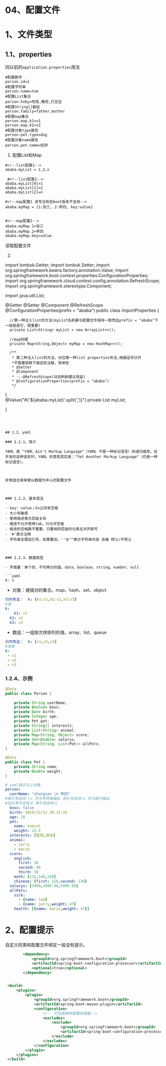 # 04、配置文件

# 1、文件类型

## 1.1、properties

同以前的`application.properties`用法

```properties
#配置数字
person.id=1
#配置字符串
person.name=tom
#配置List集合
person.hoby=吃饭,睡觉,打豆豆
#配置String[]数组
person.family=father,mother
#配置map集合
person.map.k1=v1
person.map.k2=v2
#配置对象type属性
person.pet.type=dog
#配置对象name属性
person.pet.name=旺财
```

1. 配置List和Map 
  ```properties
  #<!--list配置1-->
  ababa.myList = 1,2,n
  
   #<!--list配置2-->
  ababa.myList[0]=1
  ababa.myList[1]=2
  ababa.myList[2]=n
   
  #<!--map配置1 该写法有些boot版本不支持-->
  ababa.myMap = {1:张三, 2:李四, key:value}
   
  
  #<!--map配置2-->
  ababa.myMap.1=张三
  ababa.myMap.2=李四
  ababa.myMap.key=value
  ```

  读取配置文件

2. ```java
  import lombok.Getter;
  import lombok.Setter;
  import org.springframework.beans.factory.annotation.Value;
  import org.springframework.boot.context.properties.ConfigurationProperties;
  import org.springframework.cloud.context.config.annotation.RefreshScope;
  import org.springframework.stereotype.Component;
   
  import java.util.List;
   
  @Getter
  @Setter
  @Component
  @RefreshScope
  @ConfigurationProperties(prefix = "ababa")
  public class ImportProperties {
   
   
      //第一种注入list的方法(myList名称要与配置文件保持一致而且prefix = "ababa"下一级就是它，很重要)
      private List<String> myList = new ArrayList<>();
      
      //map同理
      private Map<String,Object> myMap = new HashMap<>();
   
      /**
       * 第二种注入list的方法，对应第一种list properties写法,根据逗号分开
       *不需要依赖下面这些注解，简单些
       * @Setter
       * @Component
       * ---@RefreshScope(动态刷新建议保留)
       * @ConfigurationProperties(prefix = "ababa")
       */
  }    
      @Value("#{'${ababa.myList}'.split(',')}")
      private List<String> myList;
     
   
  }
  ```

  

## 1.2、yaml

### 1.2.1、简介

YAML 是 "YAML Ain't Markup Language"（YAML 不是一种标记语言）的递归缩写。在开发的这种语言时，YAML 的意思其实是："Yet Another Markup Language"（仍是一种标记语言）。 



非常适合用来做以数据为中心的配置文件



### 1.2.2、基本语法

- key: value；kv之间有空格
- 大小写敏感
- 使用缩进表示层级关系
- 缩进不允许使用tab，只允许空格
- 缩进的空格数不重要，只要相同层级的元素左对齐即可
- '#'表示注释
- 字符串无需加引号，如果要加，''与""表示字符串内容 会被 转义/不转义



### 1.2.3、数据类型

- 字面量：单个的、不可再分的值。date、boolean、string、number、null

```yaml
k: v
```

- 对象：键值对的集合。map、hash、set、object 

```yaml
行内写法：  k: {k1:v1,k2:v2,k3:v3}
#或
k: 
	k1: v1
  k2: v2
  k3: v3
```

- 数组：一组按次序排列的值。array、list、queue

```yaml
行内写法：  k: [v1,v2,v3]
#或者
k:
 - v1
 - v2
 - v3
```

### 1.2.4、示例

```java
@Data
public class Person {
	
	private String userName;
	private Boolean boss;
	private Date birth;
	private Integer age;
	private Pet pet;
	private String[] interests;
	private List<String> animal;
	private Map<String, Object> score;
	private Set<Double> salarys;
	private Map<String, List<Pet>> allPets;
}

@Data
public class Pet {
	private String name;
	private Double weight;
}
```



```yaml
# yaml表示以上对象
person:
  userName: "zhangsan \n 李四"
#单引号会将 \n 作为字符串输出 双引号会将\n 作为换行输出
#双引号不会转义 单引号会转义
  boss: false
  birth: 2019/12/12 20:12:33
  age: 18
  pet: 
    name: tomcat
    weight: 23.4
  interests: [篮球,游泳]
  animal: 
    - jerry
    - mario
  score:
    english: 
      first: 30
      second: 40
      third: 50
    math: [131,140,148]
    chinese: {first: 128,second: 136}
  salarys: [3999,4999.98,5999.99]
  allPets:
    sick:
      - {name: tom}
      - {name: jerry,weight: 47}
    health: [{name: mario,weight: 47}]
```



# 2、配置提示

自定义的类和配置文件绑定一般没有提示。

```xml
        <dependency>
            <groupId>org.springframework.boot</groupId>
            <artifactId>spring-boot-configuration-processor</artifactId>
            <optional>true</optional>
        </dependency>


 <build>
     <plugins>
         <plugin>
             <groupId>org.springframework.boot</groupId>
             <artifactId>spring-boot-maven-plugin</artifactId>
             <configuration>
                 <!-- 打包是排除配置处理器-->
                 <excludes>
                     <exclude>
                         <groupId>org.springframework.boot</groupId>
                         <artifactId>spring-boot-configuration-processor</artifactId>
                     </exclude>
                 </excludes>
             </configuration>
         </plugin>
     </plugins>
 </build>
```